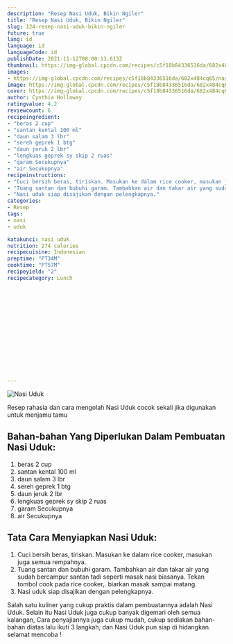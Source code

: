 ```yaml
---
description: "Resep Nasi Uduk, Bikin Ngiler"
title: "Resep Nasi Uduk, Bikin Ngiler"
slug: 124-resep-nasi-uduk-bikin-ngiler
future: true
lang: id
language: id
languageCode: id
publishDate: 2021-11-12T08:00:13.613Z 
thumbnail: https://img-global.cpcdn.com/recipes/c5f18b84336516da/682x484cq65/nasi-uduk-foto-resep-utama.png
images:
- https://img-global.cpcdn.com/recipes/c5f18b84336516da/682x484cq65/nasi-uduk-foto-resep-utama.png
image: https://img-global.cpcdn.com/recipes/c5f18b84336516da/682x484cq65/nasi-uduk-foto-resep-utama.png
cover: https://img-global.cpcdn.com/recipes/c5f18b84336516da/682x484cq65/nasi-uduk-foto-resep-utama.png
author: Cynthia Holloway
ratingvalue: 4.2
reviewcount: 6
recipeingredient:
- "beras 2 cup"
- "santan kental 100 ml"
- "daun salam 3 lbr"
- "sereh geprek 1 btg"
- "daun jeruk 2 lbr"
- "lengkuas geprek sy skip 2 ruas"
- "garam Secukupnya"
- "air Secukupnya"
recipeinstructions:
- "Cuci bersih beras, tiriskan. Masukan ke dalam rice cooker, masukan juga semua rempahnya."
- "Tuang santan dan bubuhi garam. Tambahkan air dan takar air yang sudah bercampur santan tadi seperti masak nasi biasanya. Tekan tombol cook pada rice cooker,. biarkan masak sampai matang."
- "Nasi uduk siap disajikan dengan pelengkapnya."
categories:
- Resep
tags:
- nasi
- uduk

katakunci: nasi uduk 
nutrition: 274 calories
recipecuisine: Indonesian
preptime: "PT34M"
cooktime: "PT57M"
recipeyield: "2"
recipecategory: Lunch


     
    
    
    
    
    
    
    
    
    
    
      
    
---
```



![Nasi Uduk](https://img-global.cpcdn.com/recipes/c5f18b84336516da/682x484cq65/nasi-uduk-foto-resep-utama.png)

Resep rahasia dan cara mengolah  Nasi Uduk cocok sekali jika digunakan untuk menjamu tamu

<!--inarticleads1-->

## Bahan-bahan Yang Diperlukan Dalam Pembuatan Nasi Uduk:

1. beras 2 cup
1. santan kental 100 ml
1. daun salam 3 lbr
1. sereh geprek 1 btg
1. daun jeruk 2 lbr
1. lengkuas geprek sy skip 2 ruas
1. garam Secukupnya
1. air Secukupnya



<!--inarticleads2-->

## Tata Cara Menyiapkan Nasi Uduk:

1. Cuci bersih beras, tiriskan. Masukan ke dalam rice cooker, masukan juga semua rempahnya.
1. Tuang santan dan bubuhi garam. Tambahkan air dan takar air yang sudah bercampur santan tadi seperti masak nasi biasanya. Tekan tombol cook pada rice cooker,. biarkan masak sampai matang.
1. Nasi uduk siap disajikan dengan pelengkapnya.




Salah satu kuliner yang cukup praktis dalam pembuatannya adalah  Nasi Uduk. Selain itu  Nasi Uduk  juga cukup banyak digemari oleh semua kalangan, Cara penyajiannya juga cukup mudah, cukup sediakan bahan-bahan diatas lalu ikuti 3 langkah, dan  Nasi Uduk  pun siap di hidangkan. selamat mencoba !

